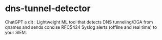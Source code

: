 # dns-tunnel-detector
ChatGPT a dit : Lightweight ML tool that detects DNS tunneling/DGA from qnames and sends concise RFC5424 Syslog alerts (offline and real time) to your SIEM.

